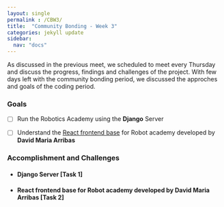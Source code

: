 ```yaml
---
layout: single
permalink : /CBW3/
title:  "Community Bonding - Week 3"
categories: jekyll update
sidebar:
  nav: "docs"
---
```

As discussed in the previous meet, we scheduled to meet every Thursday and discuss the progress, findings and challenges of the project. With few days left with the community bonding period, we discussed the approches and goals of the coding period.

### Goals

- [ ] Run the Robotics Academy using the **Django** Server 

- [ ] Understand the [React frontend base](https://github.com/JdeRobot/RoboticsAcademy/pull/1760) for Robot academy developed by **David Maria Arribas**



### Accomplishment and Challenges 

* #### Django Server \[Task 1\]



* #### React frontend base for Robot academy developed by David Maria Arribas \[Task 2\]
